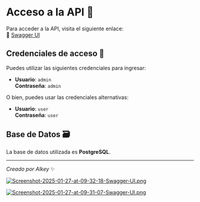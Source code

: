 # Acceso a la API 🚀

Para acceder a la API, visita el siguiente enlace:  
🔗 [Swagger UI](http://localhost:8080/swagger-ui/index.html)

## Credenciales de acceso 🔑

Puedes utilizar las siguientes credenciales para ingresar:

- **Usuario**: `admin`  
  **Contraseña**: `admin`

O bien, puedes usar las credenciales alternativas:

- **Usuario**: `user`  
  **Contraseña**: `user`

## Base de Datos 🗃️

La base de datos utilizada es **PostgreSQL**.

---

*Creado por Alkey* ✨

[![Screenshot-2025-01-27-at-09-32-18-Swagger-UI.png](https://i.postimg.cc/bJD3T91m/Screenshot-2025-01-27-at-09-32-18-Swagger-UI.png)](https://postimg.cc/1nSGR6CF)


[![Screenshot-2025-01-27-at-09-31-07-Swagger-UI.png](https://i.postimg.cc/HsGP6RZX/Screenshot-2025-01-27-at-09-31-07-Swagger-UI.png)](https://postimg.cc/nMkkzRth)



